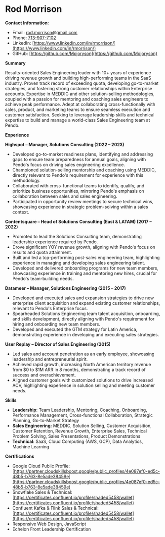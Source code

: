 # Rod Morrison

**Contact Information:**
* Email: [rod.morrison@gmail.com](mailto:rod.morrison@gmail.com)
* Phone: [713-907-7102](tel:7139077102)
* LinkedIn: [https://www.linkedin.com/in/rmorrison/](https://www.linkedin.com/in/rmorrison/)
* GitHub: [https://github.com/Mojoryson](https://github.com/Mojoryson)


**Summary**

Results-oriented Sales Engineering leader with 10+ years of experience driving revenue growth and building high-performing teams in the SaaS industry. Proven track record of exceeding quota, developing go-to-market strategies, and fostering strong customer relationships within Enterprise accounts. Expertise in MEDDIC and other solution-selling methodologies, coupled with a passion for mentoring and coaching sales engineers to achieve peak performance.  Adept at collaborating cross-functionally with sales, product, and marketing teams to ensure seamless execution and customer satisfaction. Seeking to leverage leadership skills and technical expertise to build and manage a world-class Sales Engineering team at Pendo.


**Experience**

**Highspot – Manager, Solutions Consulting (2022 – 2023)**
* Developed go-to-market readiness plans, identifying and addressing gaps to ensure team preparedness for annual goals, aligning with Pendo's focus on driving sales engineering excellence.
* Championed solution-selling mentorship and coaching using MEDDIC, directly relevant to Pendo's requirement for experience with this methodology.
* Collaborated with cross-functional teams to identify, qualify, and prioritize business opportunities, mirroring Pendo's emphasis on collaboration between sales and sales engineering.
* Participated in opportunity review meetings to secure technical wins, showcasing experience in strategic problem-solving within a sales context.

**Contentsquare – Head of Solutions Consulting (East & LATAM) (2017 – 2022)**
* Promoted to lead the Solutions Consulting team, demonstrating leadership experience required by Pendo.
* Drove significant YOY revenue growth, aligning with Pendo's focus on results and quota attainment.
* Built and led a top-performing post-sales engineering team, highlighting experience in managing and developing sales engineering talent.
* Developed and delivered onboarding programs for new team members, showcasing experience in training and mentoring new hires, crucial for Pendo's team-building needs.

**Datameer – Manager, Solutions Engineering (2015 – 2017)**
* Developed and executed sales and expansion strategies to drive new enterprise client acquisition and expand existing customer relationships, relevant to Pendo's Enterprise focus.
* Spearheaded Solutions Engineering team talent acquisition, onboarding, and skills development, directly aligning with Pendo's requirement for hiring and onboarding new team members.
* Developed and executed the GTM strategy for Latin America, demonstrating experience in developing and executing sales strategies.


**User Replay – Director of Sales Engineering (2015)**
* Led sales and account penetration as an early employee, showcasing leadership and entrepreneurial spirit.
* Achieved rapid growth, increasing North American territory revenue from $0 to $1M ARR in 8 months, demonstrating a track record of success and overachievement.
* Aligned customer goals with customized solutions to drive increased ACV, highlighting experience in solution selling and meeting customer needs.


**Skills**

* **Leadership:** Team Leadership, Mentoring, Coaching, Onboarding, Performance Management, Cross-functional Collaboration, Strategic Planning, Go-to-Market Strategy
* **Sales Engineering:** MEDDIC, Solution Selling, Customer Acquisition, Customer Retention, Revenue Growth, Enterprise Sales, Technical Problem Solving, Sales Presentations, Product Demonstrations
* **Technical:** SaaS, Cloud Computing (AWS, GCP), Data Analytics, Machine Learning


**Certifications**

* Google Cloud Public Profile: [https://partner.cloudskillsboost.google/public_profiles/4e087ef0-ed5c-48b5-b763-8e5ade38459e](https://partner.cloudskillsboost.google/public_profiles/4e087ef0-ed5c-48b5-b763-8e5ade38459e)
* Snowflake Sales & Technical: [https://certificates.confluent.io/profile/shaded5458/wallet](https://certificates.confluent.io/profile/shaded5458/wallet)
* Confluent Kafka & Flink Sales & Technical: [https://certificates.confluent.io/profile/shaded5458/wallet](https://certificates.confluent.io/profile/shaded5458/wallet)
* Responsive Web Design, JavaScript
* Echelon Front Leadership Certification


